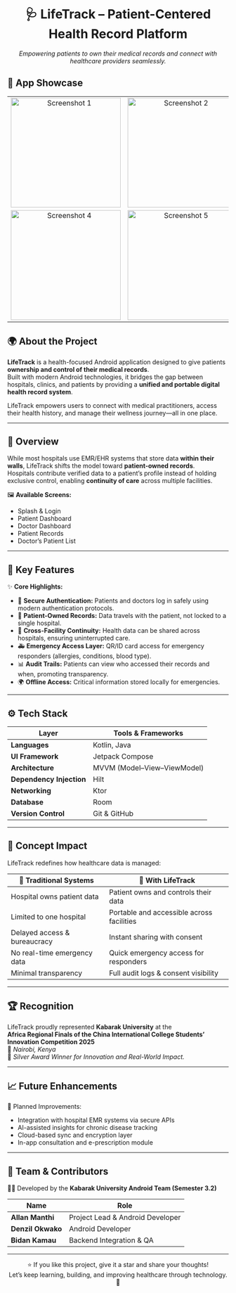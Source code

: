 <h1 align="center">🩺 LifeTrack – Patient-Centered Health Record Platform</h1>

<p align="center">
  <i>Empowering patients to own their medical records and connect with healthcare providers seamlessly.</i>
</p>

## 📱 App Showcase

<table align="center">
  <tr>
    <td align="center"><img src="https://github.com/user-attachments/assets/ad0c0d27-51ad-440d-8dd1-ebea3ee1bdad" alt="Screenshot 1" width="250"></td>
    <td align="center"><img src="https://github.com/user-attachments/assets/7127ca23-1820-468f-85e7-28cfb1fe7781" alt="Screenshot 2" width="250"></td>
    <td align="center"><img src="https://github.com/user-attachments/assets/7249e70d-347a-4361-8772-ea73920664a1" alt="Screenshot 3" width="250"></td>
  </tr>
  <tr>
    <td align="center"><img src="https://github.com/user-attachments/assets/b3b2a592-36a3-4a34-9d79-5236d7644cae" alt="Screenshot 4" width="250"></td>
    <td align="center"><img src="https://github.com/user-attachments/assets/1a5c7ee7-8ee8-4697-b4aa-0d2b85dbda83" alt="Screenshot 5" width="250"></td>
    <td align="center"></td>
  </tr>
</table>



## 🌍 About the Project

**LifeTrack** is a health-focused Android application designed to give patients **ownership and control of their medical records**.  
Built with modern Android technologies, it bridges the gap between hospitals, clinics, and patients by providing a **unified and portable digital health record system**.

LifeTrack empowers users to connect with medical practitioners, access their health history, and manage their wellness journey—all in one place.

---

## 🚀 Overview

While most hospitals use EMR/EHR systems that store data **within their walls**, LifeTrack shifts the model toward **patient-owned records**.  
Hospitals contribute verified data to a patient’s profile instead of holding exclusive control, enabling **continuity of care** across multiple facilities.



🖼️ **Available Screens:**
- Splash & Login  
- Patient Dashboard  
- Doctor Dashboard  
- Patient Records  
- Doctor’s Patient List  



---

## 🧩 Key Features

✨ **Core Highlights:**
- 🔐 **Secure Authentication:** Patients and doctors log in safely using modern authentication protocols.  
- 🧠 **Patient-Owned Records:** Data travels with the patient, not locked to a single hospital.  
- 🏥 **Cross-Facility Continuity:** Health data can be shared across hospitals, ensuring uninterrupted care.  
- 🚑 **Emergency Access Layer:** QR/ID card access for emergency responders (allergies, conditions, blood type).  
- 📊 **Audit Trails:** Patients can view who accessed their records and when, promoting transparency.  
- 🌍 **Offline Access:** Critical information stored locally for emergencies.  

---

## ⚙️ Tech Stack

| Layer | Tools & Frameworks |
|-------|--------------------|
| **Languages** | Kotlin, Java |
| **UI Framework** | Jetpack Compose |
| **Architecture** | MVVM (Model–View–ViewModel) |
| **Dependency Injection** | Hilt |
| **Networking** | Ktor |
| **Database** | Room |
| **Version Control** | Git & GitHub |

---

## 🧠 Concept Impact

LifeTrack redefines how healthcare data is managed:

| 🏥 Traditional Systems | 🚀 With LifeTrack |
|------------------------|------------------|
| Hospital owns patient data | Patient owns and controls their data |
| Limited to one hospital | Portable and accessible across facilities |
| Delayed access & bureaucracy | Instant sharing with consent |
| No real-time emergency data | Quick emergency access for responders |
| Minimal transparency | Full audit logs & consent visibility |

---

## 🏆 Recognition

LifeTrack proudly represented **Kabarak University** at the  
**Africa Regional Finals of the China International College Students’ Innovation Competition 2025**  
📍 *Nairobi, Kenya*  
🥈 *Silver Award Winner for Innovation and Real-World Impact.*

---

## 📈 Future Enhancements

🔮 Planned Improvements:
- Integration with hospital EMR systems via secure APIs  
- AI-assisted insights for chronic disease tracking  
- Cloud-based sync and encryption layer  
- In-app consultation and e-prescription module  

---

## 🤝 Team & Contributors

👨‍💻 Developed by the **Kabarak University Android Team (Semester 3.2)**  

| Name | Role |
|------|------|
| **Allan Manthi** | Project Lead & Android Developer |
| **Denzil Okwako** | Android Developer |
| **Bidan Kamau** | Backend Integration & QA |

---



<p align="center">
  ⭐ If you like this project, give it a star and share your thoughts!  
  <br>Let’s keep learning, building, and improving healthcare through technology. 💪
</p>
